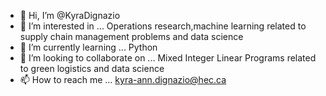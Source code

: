 - 👋 Hi, I’m @KyraDignazio
- 👀 I’m interested in ... Operations research,machine learning related to supply chain management problems and data science
- 🌱 I’m currently learning ... Python
- 💞️ I’m looking to collaborate on ... Mixed Integer Linear Programs related to green logistics and data science 
- 📫 How to reach me ... kyra-ann.dignazio@hec.ca

<!---
KyraDignazio/KyraDignazio is a ✨ special ✨ repository because its `README.md` (this file) appears on your GitHub profile.
You can click the Preview link to take a look at your changes.
--->
